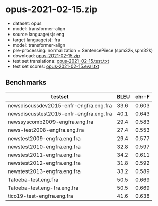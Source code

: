 # opus-2021-02-15.zip

* dataset: opus
* model: transformer-align
* source language(s): eng
* target language(s): fra
* model: transformer-align
* pre-processing: normalization + SentencePiece (spm32k,spm32k)
* download: [opus-2021-02-15.zip](https://object.pouta.csc.fi/Tatoeba-MT-models/eng-fra/opus-2021-02-15.zip)
* test set translations: [opus-2021-02-15.test.txt](https://object.pouta.csc.fi/Tatoeba-MT-models/eng-fra/opus-2021-02-15.test.txt)
* test set scores: [opus-2021-02-15.eval.txt](https://object.pouta.csc.fi/Tatoeba-MT-models/eng-fra/opus-2021-02-15.eval.txt)

## Benchmarks

| testset               | BLEU  | chr-F |
|-----------------------|-------|-------|
| newsdiscussdev2015-enfr-engfra.eng.fra 	| 33.6 	| 0.603 |
| newsdiscusstest2015-enfr-engfra.eng.fra 	| 40.1 	| 0.643 |
| newssyscomb2009-engfra.eng.fra 	| 29.4 	| 0.583 |
| news-test2008-engfra.eng.fra 	| 27.4 	| 0.553 |
| newstest2009-engfra.eng.fra 	| 29.4 	| 0.577 |
| newstest2010-engfra.eng.fra 	| 32.8 	| 0.597 |
| newstest2011-engfra.eng.fra 	| 34.2 	| 0.611 |
| newstest2012-engfra.eng.fra 	| 31.8 	| 0.592 |
| newstest2013-engfra.eng.fra 	| 33.2 	| 0.589 |
| Tatoeba-test.eng.fra 	| 50.5 	| 0.669 |
| Tatoeba-test.eng-fra.eng.fra 	| 50.5 	| 0.669 |
| tico19-test-engfra.eng.fra 	| 41.6 	| 0.638 |

